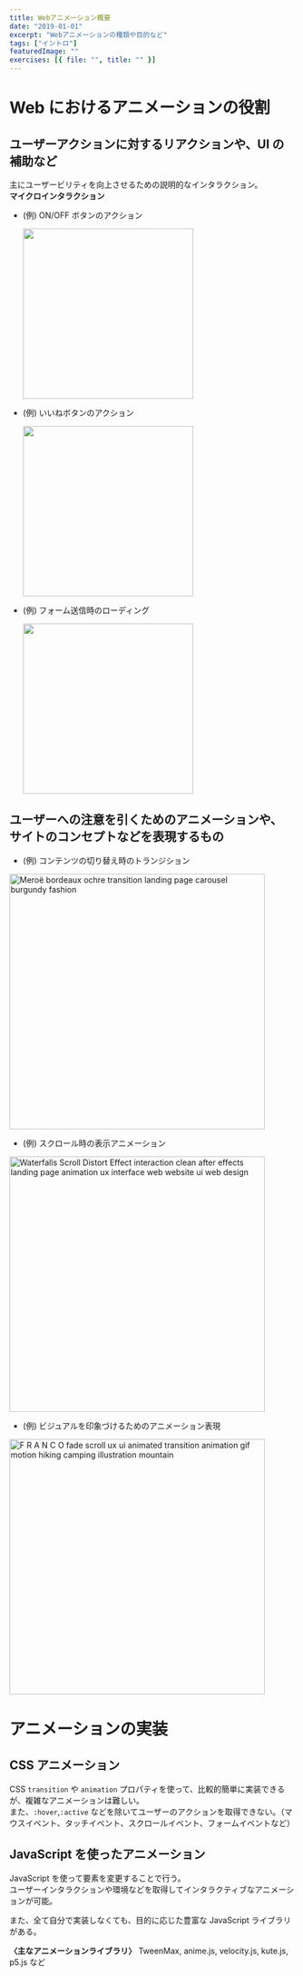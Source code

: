 ```yaml
---
title: Webアニメーション概要
date: "2019-01-01"
excerpt: "Webアニメーションの種類や目的など"
tags: ["イントロ"]
featuredImage: ""
exercises: [{ file: "", title: "" }]
---
```


# Web におけるアニメーションの役割

## ユーザーアクションに対するリアクションや、UI の補助など

主にユーザービリティを向上させるための説明的なインタラクション。  
**マイクロインタラクション**

- (例) ON/OFF ボタンのアクション

  [<img src="https://cdn.dribbble.com/users/108183/screenshots/5429846/switcher_xliv.gif" width="300px">
  ](https://dribbble.com/shots/5429846-Switcher-XLIV?utm_source=Clipboard_Shot&utm_campaign=Volorf&utm_content=Switcher%20XLIV&utm_medium=Social_Share)

* (例) いいねボタンのアクション

  [<img src="https://cdn.dribbble.com/users/75982/screenshots/2547034/twitter_like_button.gif" width="300px">
  ](https://dribbble.com/shots/2547034-Twitter-like-button-mashup?utm_source=Clipboard_Shot&utm_campaign=bwadds&utm_content=Twitter%20like%20button%20mashup&utm_medium=Social_Share)

- (例) フォーム送信時のローディング

  [<img src="https://cdn.dribbble.com/users/1341046/screenshots/6542025/untitled-2.gif" width="300px">
  ](https://dribbble.com/shots/6542025-Check-Loading-Animation?utm_source=Clipboard_Shot&utm_campaign=EdgarVehbiu&utm_content=Check%20Loading%20Animation&utm_medium=Social_Share)

## ユーザーへの注意を引くためのアニメーションや、 サイトのコンセプトなどを表現するもの

- (例) コンテンツの切り替え時のトランジション

[<img alt="Meroë bordeaux ochre transition landing page carousel burgundy fashion" src="https://cdn.dribbble.com/users/1846841/screenshots/4306748/meroe_.gif" width="450px">
](https://dribbble.com/shots/5429846-Switcher-XLIV?utm_source=Clipboard_Shot&utm_campaign=Volorf&utm_content=Switcher%20XLIV&utm_medium=Social_Share)

- (例) スクロール時の表示アニメーション

[<img alt="Waterfalls Scroll Distort Effect interaction clean after effects landing page animation ux interface web website ui web design" src="https://cdn.dribbble.com/users/688456/screenshots/5400855/ezgif.com-optimize__18_.gif" width="450px">
](https://dribbble.com/shots/5400855-Waterfalls-Scroll-Distort-Effect?utm_source=Clipboard_Shot&utm_campaign=nathanriley&utm_content=Waterfalls%20Scroll%20Distort%20Effect&utm_medium=Social_Share)

- (例) ビジュアルを印象づけるためのアニメーション表現

[<img alt="F R A N C O fade scroll ux ui animated transition animation gif motion hiking camping illustration mountain" src="https://cdn.dribbble.com/users/1846841/screenshots/4301291/f_r_a_n_c_o.gif" width="450px">](https://dribbble.com/shots/4301291-F-R-A-N-C-O?utm_source=Clipboard_Shot&utm_campaign=zakeklund&utm_content=F%20R%20A%20N%20C%20O&utm_medium=Social_Share)

# アニメーションの実装

## CSS アニメーション

CSS `transition` や `animation` プロパティを使って、比較的簡単に実装できるが、複雑なアニメーションは難しい。  
また、`:hover`,`:active` などを除いてユーザーのアクションを取得できない。（マウスイベント、タッチイベント、スクロールイベント、フォームイベントなど）

## JavaScript を使ったアニメーション

JavaScript を使って要素を変更することで行う。  
ユーザーインタラクションや環境などを取得してインタラクティブなアニメーションが可能。

また、全て自分で実装しなくても、目的に応じた豊富な JavaScript ライブラリがある。

**〈主なアニメーションライブラリ〉**
TweenMax,
anime.js,
velocity.js,
kute.js,
p5.js
など

<!-- _*本サイトでは JS の基礎からユーザーインタラクションの取得、アニメーションの*_ -->
